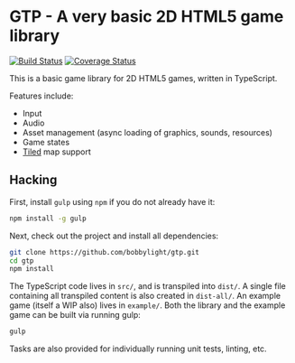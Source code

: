 # GTP - A very basic 2D HTML5 game library
[![Build Status](https://travis-ci.org/bobbylight/gtp.svg?branch=master)](https://travis-ci.org/bobbylight/gtp)
[![Coverage Status](https://coveralls.io/repos/bobbylight/gtp/badge.svg?branch=master&service=github)](https://coveralls.io/github/bobbylight/gtp?branch=master)

This is a basic game library for 2D HTML5 games, written in TypeScript.

Features include:

* Input
* Audio
* Asset management (async loading of graphics, sounds, resources)
* Game states
* [Tiled](http://www.mapeditor.org/) map support

## Hacking
First, install `gulp` using `npm` if you do not already have it:

```bash
npm install -g gulp
```

Next, check out the project and install all dependencies:

```bash
git clone https://github.com/bobbylight/gtp.git
cd gtp
npm install
```

The TypeScript code lives in `src/`, and is transpiled into `dist/`.  A single
file containing all transpiled content is also created in `dist-all/`.  An
example game (itself a WIP also) lives in `example/`.  Both the library and the
example game can be built via running gulp:

```bash
gulp
```

Tasks are also provided for individually running unit tests, linting, etc.
